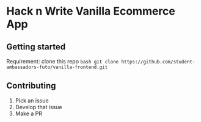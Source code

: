 # Hack n Write Vanilla Ecommerce App

## Getting started

Requirement: clone this repo
    ```bash
    git clone https://github.com/student-ambassadors-futo/vanilla-frontend.git
    ```


## Contributing
1. Pick an issue
0. Develop that issue
0. Make a PR         